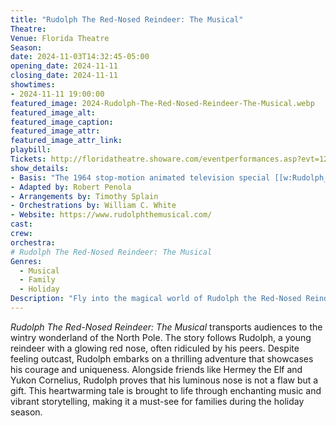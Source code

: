 ```yaml
---
title: "Rudolph The Red-Nosed Reindeer: The Musical"
Theatre: 
Venue: Florida Theatre
Season: 
date: 2024-11-03T14:32:45-05:00
opening_date: 2024-11-11 
closing_date: 2024-11-11 
showtimes: 
- 2024-11-11 19:00:00
featured_image: 2024-Rudolph-The-Red-Nosed-Reindeer-The-Musical.webp
featured_image_alt: 
featured_image_caption: 
featured_image_attr: 
featured_image_attr_link: 
playbill:
Tickets: http://floridatheatre.showare.com/eventperformances.asp?evt=1222&_gl=1*ktgtiv*_ga*MTYwMDExNTU5Mi4xNzMwNjYyMzEw*_ga_6ED7RSRK60*MTczMDY2MjMxMC4xLjEuMTczMDY2MjM3NC42MC4wLjE2NTQzOTkxOTg.
show_details: 
- Basis: "The 1964 stop-motion animated television special [[w:Rudolph_the_Red-Nosed_Reindeer_(TV_special)|Rudolph the Red-Nosed Reindeer]]"
- Adapted by: Robert Penola
- Arrangements by: Timothy Splain
- Orchestrations by: William C. White
- Website: https://www.rudolphthemusical.com/
cast:
crew:
orchestra:
# Rudolph The Red-Nosed Reindeer: The Musical
Genres:
  - Musical
  - Family
  - Holiday
Description: "Fly into the magical world of Rudolph the Red-Nosed Reindeer, where this beloved holiday tale comes to life with enchanting music and vibrant storytelling."
---
```

*Rudolph The Red-Nosed Reindeer: The Musical* transports audiences to the wintry wonderland of the North Pole. The story follows Rudolph, a young reindeer with a glowing red nose, often ridiculed by his peers. Despite feeling outcast, Rudolph embarks on a thrilling adventure that showcases his courage and uniqueness. Alongside friends like Hermey the Elf and Yukon Cornelius, Rudolph proves that his luminous nose is not a flaw but a gift. This heartwarming tale is brought to life through enchanting music and vibrant storytelling, making it a must-see for families during the holiday season.